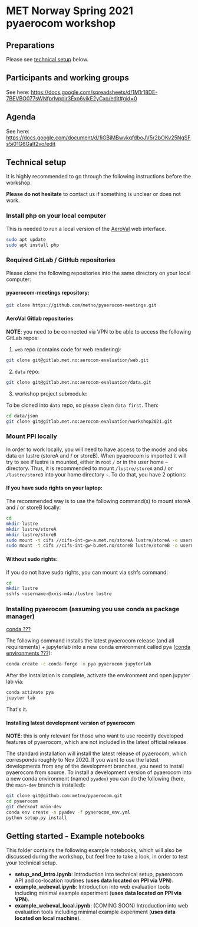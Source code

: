 # MET Norway Spring 2021 pyaerocom workshop

## Preparations

Please see [technical setup](https://github.com/metno/pyaerocom-meetings/tree/master/Feb2021_Workshop#technical-setup) below.


## Participants and working groups

See here: https://docs.google.com/spreadsheets/d/1M1r18DE-7BEVBO077sWNfprlvppir3Exo6vikE2yCxo/edit#gid=0

## Agenda

See here: https://docs.google.com/document/d/1iGBjMBwvkqfdboJV5r2bOKv25NgSFs5i01G6Galt2vo/edit

## Technical setup

It is highly recommended to go through the following instructions before the workshop.

**Please do not hesitate** to contact us if something is unclear or does not work.

### Install php on your local computer

This is needed to run a local version of the [AeroVal](https://aerocom-evaluation.met.no/) web interface.

```bash
sudo apt update
sudo apt install php
```

### Required GitLab / GitHub repositories

Please clone the following repositories into the same directory on your local computer:

#### pyaerocom-meetings repository:

```bash
git clone https://github.com/metno/pyaerocom-meetings.git
```

#### AeroVal Gitlab repositories

**NOTE**: you need to be connected via VPN to be able to access the following GitLab repos:

1. `web` repo (contains code for web rendering):

  ```bash
  git clone git@gitlab.met.no:aerocom-evaluation/web.git
  ```

2. `data` repo:

  ```bash
  git clone git@gitlab.met.no:aerocom-evaluation/data.git
  ```

3. workshop project submodule:

  To be cloned into `data` repo, so please clean `data first`. Then:

  ```bash
  cd data/json
  git clone git@gitlab.met.no:aerocom-evaluation/workshop2021.git
  ```

### Mount PPI locally

In order to work locally, you will need to have access to the model and obs data on lustre (storeA and / or storeB). When pyaerocom is imported it will try to see if lustre is mounted, either in root `/` or in the user home `~` directory. Thus, it is recommended to mount `/lustre/storeA` and / or `/lustre/storeB` into your home directory `~`. To do that, you have 2 options:

#### If you have sudo rights on your laptop:

The recommended way is to use the following command(s) to mount storeA and / or storeB locally:

```bash
cd 
mkdir lustre
mkdir lustre/storeA
mkdir lustre/storeB
sudo mount -t cifs //cifs-int-gw-a.met.no/storeA lustre/storeA -o username=<username>
sudo mount -t cifs //cifs-int-gw-b.met.no/storeB lustre/storeB -o username=<username>
```

#### Without sudo rights:

If you do not have sudo rights, you can mount via sshfs command: 

```bash
cd 
mkdir lustre
sshfs <username>@xvis-m4a:/lustre lustre
```

### Installing pyaerocom (assuming you use conda as package manager)

[conda ???](https://docs.conda.io/en/latest/)

The following command installs the latest pyaerocom release (and all requirements) + jupyterlab into a new conda
environment called pya ([conda environments ???](https://docs.conda.io/projects/conda/en/latest/user-guide/tasks/manage-environments.html)):


```bash
conda create -c conda-forge -n pya pyaerocom jupyterlab
```

After the installation is complete, activate the environment and open jupyter lab via:

```bash
conda activate pya
jupyter lab
```

That's it.

#### Installing latest development version of pyaerocom

**NOTE**: this is only relevant for those who want to use recently developed features of pyaerocom, which are not included in the latest official release.

The standard installation will install the latest release of pyaerocom, which corresponds roughly to Nov 2020. If you want to use the latest developments from any of the development branches, you need to install pyaerocom from source. To install a development version of pyaerocom into a new conda environment (named `pyadev`) you can do the following (here, the `main-dev` branch is installed):

```bash
git clone git@github.com:metno/pyaerocom.git
cd pyaerocom
git checkout main-dev
conda env create -n pyadev -f pyaerocom_env.yml
python setup.py install
```

## Getting started - Example notebooks

This folder contains the following example notebooks, which will also be discussed during the workshop, but feel free to take a look, in order to test your technical setup.

- **setup_and_intro.ipynb**: Introduction into technical setup, pyaerocom API and co-location routines (**uses data located on PPI via VPN**).
- **example_webeval.ipynb**: Introduction into web evaluation tools including minimal example experiment (**uses data located on PPI via VPN**).
- **example_webeval_local.ipynb**: (COMING SOON) Introduction into web evaluation tools including minimal example experiment (**uses data located on local machine**).
